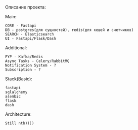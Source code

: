 Описание проекта:

Main:

    CORE - Fastapi
    DB - postgres(для сущностей), redis(для кешей и счетчиков)
    SEARCH - Elasticsearch
    UI - Fastapi/Flask/Dash

Additional:

    FYP - Kafka/Redis
    Async Tasks - Celery/RabbitMQ
    Notification System - ?
    Subscription - ?

Stack(Basic):

    fastapi
    sqlalchemy
    alembic
    flask
    dash


Architecture:

    Still nth))))

